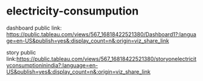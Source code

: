# electricity-consumpution

dashboard public link:
https://public.tableau.com/views/567_16818422521380/Dashboard1?:language=en-US&publish=yes&:display_count=n&:origin=viz_share_link



story public link:https://public.tableau.com/views/567_16818422521380/storyonelectricityconsumptioninindia?:language=en-US&publish=yes&:display_count=n&:origin=viz_share_link
